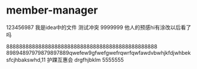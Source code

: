 # member-manager
123456987
我是idea中的文件
测试冲突
9999999
他人的预感hi有涂改以后看了吗

88888888888888888888888888888888888888888888888
89894897979879897889qwefew9gfwefgwefrqwrfqwfawdvbwhjkfdjwhbeksfcjhbakswhd,11
护踝互惠会
drgfhjbklm
5555555